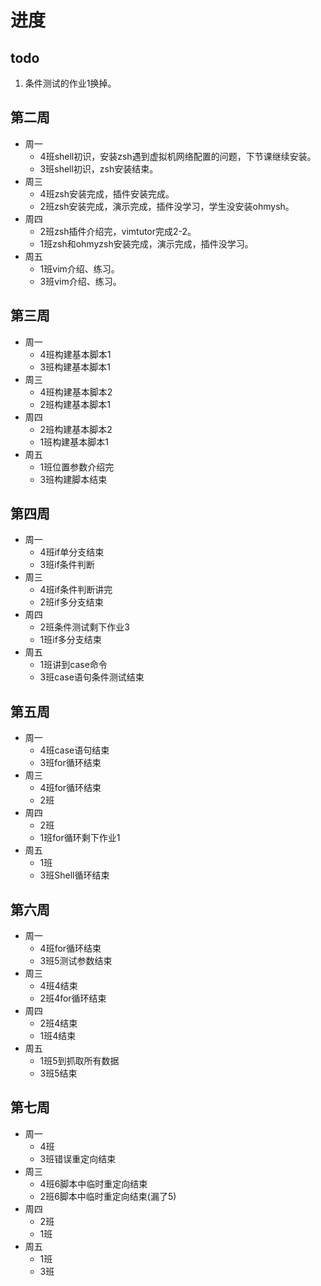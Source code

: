 # 进度

## todo

1. 条件测试的作业1换掉。

## 第二周

- 周一
  - 4班shell初识，安装zsh遇到虚拟机网络配置的问题，下节课继续安装。
  - 3班shell初识，zsh安装结束。
- 周三
  - 4班zsh安装完成，插件安装完成。
  - 2班zsh安装完成，演示完成，插件没学习，学生没安装ohmysh。
- 周四
  - 2班zsh插件介绍完，vimtutor完成2-2。
  - 1班zsh和ohmyzsh安装完成，演示完成，插件没学习。
- 周五
  - 1班vim介绍、练习。
  - 3班vim介绍、练习。

## 第三周

- 周一
  - 4班构建基本脚本1
  - 3班构建基本脚本1
- 周三
  - 4班构建基本脚本2
  - 2班构建基本脚本1
- 周四
  - 2班构建基本脚本2
  - 1班构建基本脚本1
- 周五
  - 1班位置参数介绍完
  - 3班构建脚本结束

## 第四周

- 周一
  - 4班if单分支结束
  - 3班if条件判断
- 周三
  - 4班if条件判断讲完
  - 2班if多分支结束
- 周四
  - 2班条件测试剩下作业3
  - 1班if多分支结束
- 周五
  - 1班讲到case命令
  - 3班case语句条件测试结束

## 第五周

- 周一
  - 4班case语句结束
  - 3班for循环结束
- 周三
  - 4班for循环结束
  - 2班
- 周四
  - 2班
  - 1班for循环剩下作业1
- 周五
  - 1班
  - 3班Shell循环结束

## 第六周

- 周一
  - 4班for循环结束
  - 3班5测试参数结束
- 周三
  - 4班4结束
  - 2班4for循环结束
- 周四
  - 2班4结束
  - 1班4结束
- 周五
  - 1班5到抓取所有数据
  - 3班5结束

## 第七周

- 周一
  - 4班
  - 3班错误重定向结束
- 周三
  - 4班6脚本中临时重定向结束
  - 2班6脚本中临时重定向结束(漏了5)
- 周四
  - 2班
  - 1班
- 周五
  - 1班
  - 3班
